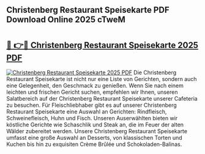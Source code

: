 ## Christenberg Restaurant Speisekarte PDF Download Online 2025 cTweM

# <h2><a href="http://gc7lyro.nevu.top/?p=Christenberg+Restaurant+Speisekarte">🔗 👉🔴 Christenberg Restaurant Speisekarte 2025 PDF</a></h2>

[![Christenberg Restaurant Speisekarte 2025 PDF](https://i.imgur.com/dBaPXMq.png)](http://gc7lyro.nevu.top/?p=Christenberg+Restaurant+Speisekarte)
Die Christenberg Restaurant Speisekarte ist nicht nur eine Liste von Gerichten, sondern auch eine Gelegenheit, den Geschmack zu genießen. Wenn Sie nach einem leichten und frischen Gericht suchen, empfehlen wir Ihnen, unseren Salatbereich auf der Christenberg Restaurant Speisekarte unserer Cafeteria zu besuchen. Für Fleischliebhaber gibt es auf unserer Christenberg Restaurant Speisekarte eine Auswahl an Gerichten: Rindfleisch, Schweinefleisch, Huhn und Fisch. Unseren Auserwählten bieten wir köstliche Gerichte wie Schaschlik und Steak an, die im Feuer der alten Wälder zubereitet werden. Unsere Christenberg Restaurant Speisekarte umfasst eine große Auswahl an Desserts, von klassischen Torten und Kuchen bis hin zu exquisiten Crème Brûlée und Schokoladen-Balinas.
